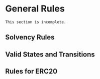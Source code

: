 
General Rules
=============

```{todo}
This section is incomplete.
```

Solvency Rules
----

Valid States and Transitions
----

Rules for ERC20
----


